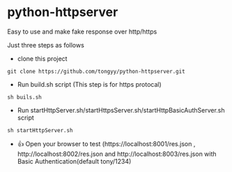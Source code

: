 # python-httpserver
Easy to use and make fake response over http/https

Just three steps as follows

* clone this project

```shell
git clone https://github.com/tongyy/python-httpserver.git
```

* Run build.sh script (This step is for https protocal)

```shell
sh buils.sh
```
* Run startHttpServer.sh/startHttpsServer.sh/startHttpBasicAuthServer.sh script 

```shell
sh startHttpServer.sh 
```

* :+1: Open your browser to test (https://localhost:8001/res.json , http://localhost:8002/res.json and http://localhost:8003/res.json with Basic Authentication(default tony/1234)




